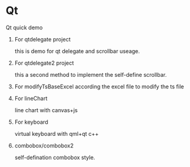 # Qt
Qt quick demo
1. For qtdelegate project

   this is demo for qt delegate and scrollbar useage.

2. For qtdelegate2 project

   this a second method to implement the self-define scrollbar.
   
3. For modifyTsBaseExcel
   according the excel file to modify the ts file
   
4. For lineChart
   
   line chart with canvas+js

5. For keyboard

   virtual keyboard with qml+qt c++

6. combobox/combobox2

   self-defination combobox style.
